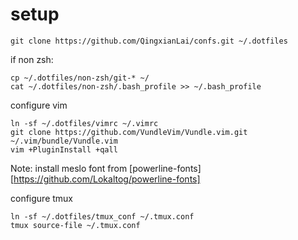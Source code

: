 # setup

```
git clone https://github.com/QingxianLai/confs.git ~/.dotfiles
```

if non zsh:
```
cp ~/.dotfiles/non-zsh/git-* ~/
cat ~/.dotfiles/non-zsh/.bash_profile >> ~/.bash_profile
```

configure vim
```
ln -sf ~/.dotfiles/vimrc ~/.vimrc
git clone https://github.com/VundleVim/Vundle.vim.git ~/.vim/bundle/Vundle.vim
vim +PluginInstall +qall
```
Note: install meslo font from [powerline-fonts][https://github.com/Lokaltog/powerline-fonts]


configure tmux
```
ln -sf ~/.dotfiles/tmux_conf ~/.tmux.conf
tmux source-file ~/.tmux.conf
```
